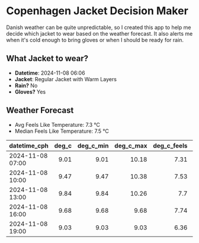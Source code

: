 
# Copenhagen Jacket Decision Maker

Danish weather can be quite unpredictable, so I created this app to help me decide which jacket to wear based on the weather forecast. 
It also alerts me when it's cold enough to bring gloves or when I should be ready for rain.

## What Jacket to wear?

- **Datetime**: 2024-11-08 06:06
- **Jacket**: Regular Jacket with Warm Layers
- **Rain?** No
- **Gloves?** Yes

## Weather Forecast
- Avg Feels Like Temperature: 7.3 °C
- Median Feels Like Temperature: 7.5 °C

| datetime_cph     |   deg_c |   deg_c_min |   deg_c_max |   deg_c_feels | weather   | wind   | rain   |
|:-----------------|--------:|------------:|------------:|--------------:|:----------|:-------|:-------|
| 2024-11-08 07:00 |    9.01 |        9.01 |       10.18 |          7.31 | Clouds    | Low    | None   |
| 2024-11-08 10:00 |    9.47 |        9.47 |       10.38 |          7.53 | Clouds    | Low    | None   |
| 2024-11-08 13:00 |    9.84 |        9.84 |       10.26 |          7.7  | Clouds    | Low    | None   |
| 2024-11-08 16:00 |    9.68 |        9.68 |        9.68 |          7.74 | Clouds    | Low    | None   |
| 2024-11-08 19:00 |    9.03 |        9.03 |        9.03 |          6.36 | Clouds    | Medium | None   |
        
